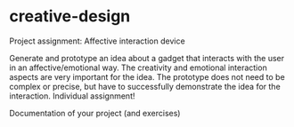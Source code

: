 # creative-design

Project assignment: Affective interaction device

Generate and prototype an idea about a gadget that interacts with the user in an affective/emotional way. 
The creativity and emotional interaction aspects are very important for the idea. 
The prototype does not need to be complex or precise, but have to successfully demonstrate the idea for the interaction. 
Individual assignment!

Documentation of your project (and exercises)
